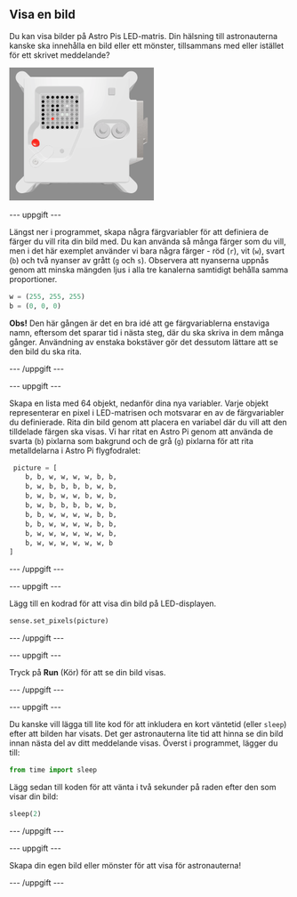 ## Visa en bild

Du kan visa bilder på Astro Pis LED-matris. Din hälsning till astronauterna kanske ska innehålla en bild eller ett mönster, tillsammans med eller istället för ett skrivet meddelande?

![En skärmdump av emulatorfönstret som visar flygenheten med LED-matrisen som visar en bild av själva flygenheten](images/fu-pic.png)

--- uppgift ---

Längst ner i programmet, skapa några färgvariabler för att definiera de färger du vill rita din bild med. Du kan använda så många färger som du vill, men i det här exemplet använder vi bara några färger - röd (`r`), vit (`w`), svart (`b`) och två nyanser av grått (`g` och `s`). Observera att nyanserna uppnås genom att minska mängden ljus i alla tre kanalerna samtidigt behålla samma proportioner.

```python
w = (255, 255, 255)
b = (0, 0, 0)
```

**Obs!** Den här gången är det en bra idé att ge färgvariablerna enstaviga namn, eftersom det sparar tid i nästa steg, där du ska skriva in dem många gånger. Användning av enstaka bokstäver gör det dessutom lättare att se den bild du ska rita.

--- /uppgift ---

--- uppgift ---



Skapa en lista med 64 objekt, nedanför dina nya variabler. Varje objekt representerar en pixel i LED-matrisen och motsvarar en av de färgvariabler du definierade. Rita din bild genom att placera en variabel där du vill att den tilldelade färgen ska visas. Vi har ritat en Astro Pi genom att använda de svarta (`b`) pixlarna som bakgrund och de grå (`g`) pixlarna för att rita metalldelarna i Astro Pi flygfodralet:

```python
 picture = [
    b, b, w, w, w, w, b, b,
    b, w, b, b, b, b, w, b,
    b, w, b, w, w, b, w, b,
    b, w, b, b, b, b, w, b,
    b, b, w, w, w, w, b, b,
    b, b, w, w, w, w, b, b,
    b, w, w, w, w, w, w, b,
    b, w, w, w, w, w, w, b
]
```
--- /uppgift ---

--- uppgift ---

Lägg till en kodrad för att visa din bild på LED-displayen.

```python
sense.set_pixels(picture)
```

--- /uppgift ---

--- uppgift ---

Tryck på **Run** (Kör) för att se din bild visas.

--- /uppgift ---

--- uppgift ---

Du kanske vill lägga till lite kod för att inkludera en kort väntetid (eller `sleep`) efter att bilden har visats. Det ger astronauterna lite tid att hinna se din bild innan nästa del av ditt meddelande visas. Överst i programmet, lägger du till:

```python
from time import sleep
```

Lägg sedan till koden för att vänta i två sekunder på raden efter den som visar din bild:

```python
sleep(2)
```

--- /uppgift ---

--- uppgift ---

Skapa din egen bild eller mönster för att visa för astronauterna!

--- /uppgift ---

